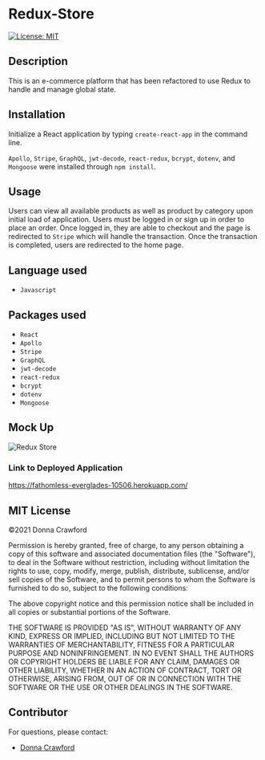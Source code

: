 # Redux-Store

[![License: MIT](https://img.shields.io/badge/License-MIT-yellow.svg)](https://opensource.org/licenses/MIT)

## Description

This is an e-commerce platform that has been refactored to use Redux to handle and manage global state.

## Installation
Initialize a React application by typing `create-react-app` in the command line.

`Apollo`, `Stripe`, `GraphQL`, `jwt-decode`, `react-redux`, `bcrypt`, `dotenv`, and `Mongoose` were installed through `npm install`.

## Usage
Users can view all available products as well as product by category upon initial load of application.  Users must be logged in or sign up in order to place an order.  Once logged in, they are able to checkout and the page is redirected to `Stripe` which will handle the transaction.  Once the transaction is completed, users are redirected to the home page.

## Language used
* `Javascript`

## Packages used
* `React`
* `Apollo`
* `Stripe`
* `GraphQL`
* `jwt-decode`
* `react-redux`
* `bcrypt`
* `dotenv`
* `Mongoose`

## Mock Up

![Redux Store](./client/src/assets/Shop-Shop.gif)

### Link to Deployed Application

https://fathomless-everglades-10506.herokuapp.com/

## MIT License

&copy;2021 Donna Crawford

Permission is hereby granted, free of charge, to any person obtaining a copy
of this software and associated documentation files (the "Software"), to deal
in the Software without restriction, including without limitation the rights
to use, copy, modify, merge, publish, distribute, sublicense, and/or sell
copies of the Software, and to permit persons to whom the Software is
furnished to do so, subject to the following conditions:

The above copyright notice and this permission notice shall be included in all
copies or substantial portions of the Software.

THE SOFTWARE IS PROVIDED "AS IS", WITHOUT WARRANTY OF ANY KIND, EXPRESS OR
IMPLIED, INCLUDING BUT NOT LIMITED TO THE WARRANTIES OF MERCHANTABILITY,
FITNESS FOR A PARTICULAR PURPOSE AND NONINFRINGEMENT. IN NO EVENT SHALL THE
AUTHORS OR COPYRIGHT HOLDERS BE LIABLE FOR ANY CLAIM, DAMAGES OR OTHER
LIABILITY, WHETHER IN AN ACTION OF CONTRACT, TORT OR OTHERWISE, ARISING FROM,
OUT OF OR IN CONNECTION WITH THE SOFTWARE OR THE USE OR OTHER DEALINGS IN THE
SOFTWARE.

## Contributor

For questions, please contact:

- [Donna Crawford](https://github.com/Donnastjames)
